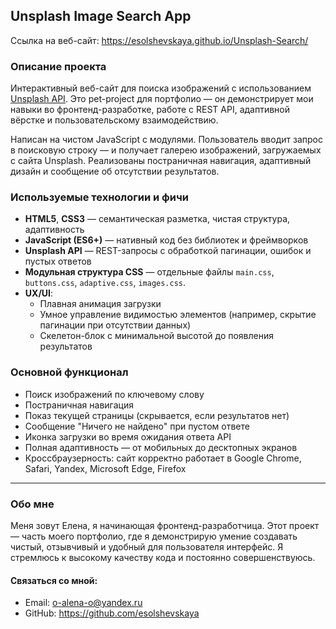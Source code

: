 ## Unsplash Image Search App

Ссылка на веб-сайт: https://esolshevskaya.github.io/Unsplash-Search/

### Описание проекта

Интерактивный веб-сайт для поиска изображений с использованием [Unsplash API](https://unsplash.com/developers).
Это pet-project для портфолио — он демонстрирует мои навыки во фронтенд-разработке,
работе с REST API, адаптивной вёрстке и пользовательскому взаимодействию.

Написан на чистом JavaScript с модулями.
Пользователь вводит запрос в поисковую строку — и получает галерею изображений, загружаемых с сайта Unsplash.
Реализованы постраничная навигация, адаптивный дизайн и сообщение об отсутствии результатов.

### Используемые технологии и фичи

- **HTML5**, **CSS3** — семантическая разметка, чистая структура, адаптивность
- **JavaScript (ES6+)** — нативный код без библиотек и фреймворков
- **Unsplash API** — REST-запросы с обработкой пагинации, ошибок и пустых ответов
- **Модульная структура CSS** — отдельные файлы `main.css`, `buttons.css`, `adaptive.css`, `images.css`.
- **UX/UI**:
    - Плавная анимация загрузки
    - Умное управление видимостью элементов (например, скрытие пагинации при отсутствии данных)
    - Скелетон-блок с минимальной высотой до появления результатов

### Основной функционал

- Поиск изображений по ключевому слову
- Постраничная навигация
- Показ текущей страницы (скрывается, если результатов нет)
- Сообщение "Ничего не найдено" при пустом ответе
- Иконка загрузки во время ожидания ответа API
- Полная адаптивность — от мобильных до десктопных экранов
- Кроссбраузерность: сайт корректно работает
в Google Chrome, Safari, Yandex, Microsoft Edge, Firefox

---

### Обо мне

Меня зовут Елена, я начинающая фронтенд-разработчица. Этот проект — часть моего портфолио, где я демонстрирую умение создавать чистый, отзывчивый и удобный для пользователя интерфейс. Я стремлюсь к высокому качеству кода и постоянно совершенствуюсь.
#### Связаться со мной:

- Email: o-alena-o@yandex.ru
- GitHub: https://github.com/esolshevskaya
